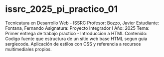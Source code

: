 # issrc_2025_pi_practico_01
</n>Tecnicatura en Desarrollo Web - ISSRC
</n>Profesor: Bozzo, Javier
</n>Estudiante: Fontana, Fernando
</n>Asignatura: Proyecto Integrador I
</n>Año: 2025
</n>Tema: Primer entrega de trabajo practico - Introduccion a HTML
</n>Contenido: Codigo fuente que estructura de un sitio web base HTML segun guia sergiecode. Aplicación de estilos con CSS y referencia a recursos multimediales propios.
